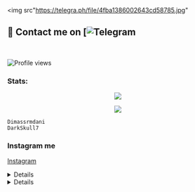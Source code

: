 <img src"https://telegra.ph/file/4fba1386002643cd58785.jpg"
## 📨 Contact me on [![Telegram](https://img.shields.io/badge/telegram-1b77FF.svg?style=for-the-badge&logo=telegramhttps://t.me/xskull7) 

<br>

![Profile views](https://komarev.com/ghpvc/?username=DarkSkull777&color=blue&style=flat-square&label=Profile+Views)

### Stats:

<p align="center"><a href="https://github.com/DarkSkull777"><img src="https://github-readme-stats.vercel.app/api?username=DarkSkull777&show_icons=true&theme=radical"></a></p>

<p align="center"><a href="https://github.com/DarkSkull777"><img src="https://github-readme-stats.vercel.app/api/top-langs/?username=DarkSkull777&theme=radical&layout=compact"></a></p> 

<p>

    Dimassrmdani
    DarkSkull7

</p>

### Instagram me




[Instagram](https://telegra.ph/file/4fba1386002643cd58785.jpg?style=for-the-badge&logo=telegramhttps://instagram.com/dimassrmdani) 




<details>

    <summary>&#127942 <b>GitHub Awards</b></summary><br/>


## 📨 Contact me on [![Telegram](https://img.shields.io/badge/telegram-1b77FF.svg?style=for-the-badge&logo=telegram)](https://t.me/xflicks) 

<br>

![Profile views](https://komarev.com/ghpvc/?username=ferikunn&color=blue&style=flat-square&label=Profile+Views)

### Stats:

<p align="center"><a href="https://github.com/DarkSkull777"><img src="https://github-readme-stats.vercel.app/api?username=ferikunn&show_icons=true&theme=radical"></a></p>

<p align="center"><a href="https://github.com/DarkSkull777"><img src="https://github-readme-stats.vercel.app/api/top-langs/?username=ferikunn&theme=radical&layout=compact"></a></p> 

<p>

    <img src="https://img.shields.io/badge/OS-Linux-blue?&logo=Linux" />

    <img src="https://img.shields.io/badge/OS-Windows-blue?&logo=Windows" />

    <img src="https://img.shields.io/badge/IDE-Xcode-blue?&logo=xcode" />

    <img src="https://img.shields.io/badge/Text%20Editor-Visual%20Studio%20Code-blue?&logo=visual%20studio%20code&logoColor=blue" />

    <img src="https://img.shields.io/badge/Sublime%20Text-gray?&logo=Sublime-Text" />

</p>

### Let's connect!

<p>

    <a href="https://t.me/xsku7" target="blank"><img src="https://img.shields.io/badge/@xskull7-30302f?style=flat&logo=telegram" /></a>

    <a href="https://instagram.com/dimassrmdani" target="blank"><img src="https://img.shields.io/badge/@xflicks-30302f?style=flat&logo=instagram" /></a>

</p>

<details>

    <summary>&#127942 <b>GitHub Awards</b></summary><br/>

![Github Trophy](https://github-profile-trophy.vercel.app/?username=phaticusthiccy)

</details>

<details>

    <summary>&#127942 <b>GitHub Activity</b></summary><br/>

![Metrics](https://metrics.lecoq.io/ferikunn?template=classic&repositories.forks=true&languages=1&languages.colors=github&languages.threshold=0%25&config.timezone=Asia%2FJakarta)

</details>
![Github Trophy](https://github-profile-trophy.vercel.app/?username=phaticusthiccy)

</details>

<details>

    <summary>&#127942 <b>GitHub Activity</b></summary><br/>

![Metrics](https://metrics.lecoq.io/DarkSkull777?template=classic&repositories.forks=true&languages=1&languages.colors=github&languages.threshold=0%25&config.timezone=Asia%2FJakarta)

</details>
